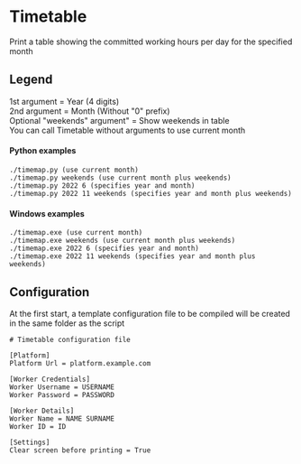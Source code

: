 # Timetable

Print a table showing the committed working hours per day for the specified month

## Legend

1st argument = Year (4 digits)\
2nd argument = Month (Without "0" prefix)\
Optional "weekends" argument" = Show weekends in table\
You can call Timetable without arguments to use current month

#### Python examples
```
./timemap.py (use current month)
./timemap.py weekends (use current month plus weekends)
./timemap.py 2022 6 (specifies year and month)
./timemap.py 2022 11 weekends (specifies year and month plus weekends)
```
#### Windows examples
```
./timemap.exe (use current month)
./timemap.exe weekends (use current month plus weekends)
./timemap.exe 2022 6 (specifies year and month)
./timemap.exe 2022 11 weekends (specifies year and month plus weekends)
```

## Configuration
At the first start, a template configuration file to be compiled will be created in the same folder as the script
```
# Timetable configuration file

[Platform]
Platform Url = platform.example.com

[Worker Credentials]
Worker Username = USERNAME
Worker Password = PASSWORD

[Worker Details]
Worker Name = NAME SURNAME
Worker ID = ID

[Settings]
Clear screen before printing = True
```
